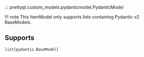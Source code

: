 ::: prettyqt.custom_models.pydanticmodel.PydanticModel

!!! note
    This ItemModel only supports lists containing Pydantic v2 BaseModels.

## Supports

`list[pydantic.BaseModel]`
